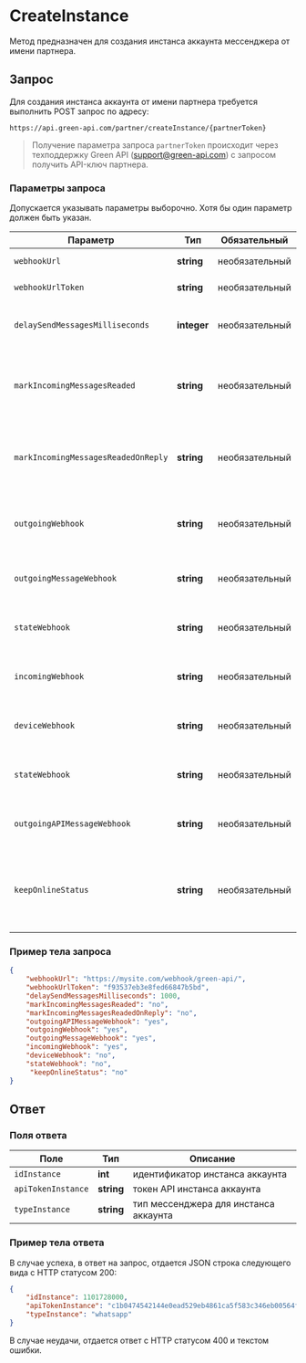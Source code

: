# CreateInstance

Метод предназначен для создания инстанса аккаунта мессенджера от имени партнера.

## Запрос

Для создания инстанса аккаунта от имени партнера требуется выполнить POST запрос по адресу:
```
https://api.green-api.com/partner/createInstance/{partnerToken}
```

>Получение параметра запроса `partnerToken` происходит через техподдержку Green API (support@green-api.com) с запросом получить API-ключ партнера.

### Параметры запроса

Допускается указывать параметры выборочно. Хотя бы один параметр должен быть указан.

Параметр | Тип | Обязательный | Описание
----- | ----- | ----- | -----
`webhookUrl`| __string__ | необязательный | URL для отправки webhook оповещений
`webhookUrlToken` | __string__ | необязательный | Токен для подключения к вашему вебхук серверу;
`delaySendMessagesMilliseconds` | __integer__ | необязательный | задержка между отправкой исходящих сообщений в миллисекундах, по умолчанию 3000 мсек, минимум 500 мсек
`markIncomingMessagesReaded` | __string__ | необязательный | отмечать входящие сообщения прочитанными или нет (“yes”/”no”), по умолчанию “no”, параметр игнорируется, если markIncomingMessagesReadedOnReply в значении “yes”
`markIncomingMessagesReadedOnReply` | __string__ | необязательный |  отмечать входящие сообщения прочитанными или нет (“yes”/”no”) при отправке сообщения в чат, по умолчанию “no” (входящие сообщения не помечаются прочитанными)
`outgoingWebhook` | __string__ | необязательный | Получать уведомления о статусах отправки/доставки/прочтении исходящих сообщений, возможные значения: “yes”, “no”. По умолчанию “no”
`outgoingMessageWebhook` | __string__ | необязательный | Получать уведомления о сообщениях, отправленных с телефона, возможные значения: “yes”, “no”.  По умолчанию “no”
`stateWebhook` | __string__ | необязательный | Получать уведомления об изменении состояния авторизации аккаунта, возможные значения: “yes”, “no”. По умолчанию “no”
`incomingWebhook` | __string__ | необязательный | Получать уведомления о входящих сообщениях и файлах, возможные значения: “yes”, “no”. По умолчанию “no”
`deviceWebhook` | __string__ | необязательный | Получать уведомления об устройстве (телефоне) и уровне заряда батареи, возможные значения: “yes”, “no”. По умолчанию “no”
`stateWebhook` | __string__ | необязательный | Получать уведомления об изменении состояния авторизации аккаунта, возможные значения: “yes”, “no”. По умолчанию “no”
`outgoingAPIMessageWebhook` | __string__ | необязательный | Получать уведомления о сообщениях, отправленных из API, возможные значения: “yes”, “no”.  По умолчанию “no”
`keepOnlineStatus` | __string__ | необязательный | Отображать статус инстанса “В сети”. Возможные значения: “yes”, “no”. По умолчанию “no”. Примечание: При включенной настройке не будут приходить звуковые уведомления о новых сообщениях на телефонный аппарат, подключенный к API


### Пример тела запроса

```json
{
    "webhookUrl": "https://mysite.com/webhook/green-api/",
    "webhookUrlToken": "f93537eb3e8fed66847b5bd",
    "delaySendMessagesMilliseconds": 1000,
    "markIncomingMessagesReaded": "no",
    "markIncomingMessagesReadedOnReply": "no",
    "outgoingAPIMessageWebhook": "yes",
    "outgoingWebhook": "yes",
    "outgoingMessageWebhook": "yes",
    "incomingWebhook": "yes",
    "deviceWebhook": "no",
    "stateWebhook": "no",
     "keepOnlineStatus": "no"
}
```

## Ответ 

### Поля ответа 

Поле | Тип |  Описание
----- | ----- | ----- 
`idInstance` | **int** | идентификатор инстанса аккаунта
`apiTokenInstance` | **string** | токен API инстанса аккаунта
`typeInstance` | **string** | тип мессенджера для инстанса аккаунта

### Пример тела ответа 

В случае успеха, в ответ на запрос, отдается JSON строка следующего вида с HTTP статусом 200:

```json
{
    "idInstance": 1101728000,
    "apiTokenInstance": "c1b0474542144e0ead529eb4861ca5f583c346eb00564f64a7",
    "typeInstance": "whatsapp"
}
```

В случае неудачи, отдается ответ с HTTP статусом 400 и текстом ошибки.
